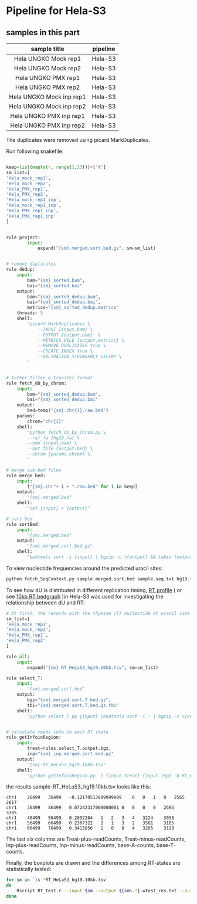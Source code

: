 # Pipeline for Hela-S3

## samples in this part
| sample title | pipeline |
| :---: | :---: |
| Hela UNGKO Mock rep1 | Hela-S3 |
| Hela UNGKO Mock rep2 | Hela-S3 |
| Hela UNGKO PMX rep1 | Hela-S3 |
| Hela UNGKO PMX rep2 | Hela-S3 |
| Hela UNGKO Mock inp rep1 | Hela-S3 |
| Hela UNGKO Mock inp rep2 | Hela-S3 |
| Hela UNGKO PMX inp rep1 | Hela-S3 |
| Hela UNGKO PMX inp rep2 | Hela-S3 |


The duplicates were removed using picard MarkDuplicates. 

Run following snakefile:
```python

keep=list(map(str, range(1,23)))+['X']
sm_list=[
'Hela_mock_rep1',
'Hela_mock_rep2',
'Hela_PMX_rep1',
'Hela_PMX_rep2',
'Hela_mock_rep1_inp',
'Hela_mock_rep1_inp',
'Hela_PMX_rep1_inp',
'Hela_PMX_rep1_inp'
]


rule project:
		input:
			expand("{sm}.merged.sort.bed.gz", sm=sm_list)


# remove duplicates
rule dedup:
	input:
		bam="{sm}_sorted.bam",
		bai="{sm}_sorted.bai"
	output:
		bam="{sm}_sorted_dedup.bam",
		bai="{sm}_sorted_dedup.bai",
		metrics="{sm}_sorted_dedup.metrics"
	threads: 5
	shell:
		"picard MarkDuplicates \
			--INPUT {input.bam} \
			--OUTPUT {output.bam}  \
			--METRICS_FILE {output.metrics} \
			--REMOVE_DUPLICATES true \
			--CREATE_INDEX true \
			--VALIDATION_STRINGENCY SILENT \
		"


# futher filter & transfer format
rule fetch_dU_by_chrom:
	input:
		bam="{sm}_sorted_dedup.bam",
		bai="{sm}_sorted_dedup.bai"
	output:
		bed=temp("{sm}.chr{i}.raw.bed")
	params:
		chrom="chr{i}"
	shell:
		"python fetch_dU_by_chrom.py \
		--ref_fa {hg19.fa} \
		--bam {input.bam} \
		--out_file {output.bed} \
		--chrom {params.chrom} \
		"

# merge sub-bed files
rule merge_bed:
	input:
		["{sm}.chr"+ i + ".raw.bed" for i in keep]
	output:
		"{sm}.merged.bed"
	shell:
		"cat {input} > {output}"

# sort bed
rule sortBed:
	input:
		"{sm}.merged.bed"
	output:
		"{sm}.merged.sort.bed.gz"
	shell:
		"bedtools sort -i {input} | bgzip -c >{output} && tabix {output}"

```

To view nucleotide frequencies around the predicted uracil sites:
```bash
python fetch_SeqContext.py sample.merged.sort.bed sample.seq.txt hg19.fa
```

To see how dU is distributed in different replication timing, [RT profile](https://www2.replicationdomain.com/) ( or see [10kb RT bedgraph](https://github.com/Jyyin333/Ucaps-seq/blob/main/files/RT_HeLaS3_hg19.10kb.bedgraph) )in Hela-S3 was used for investigating the relationship between dU and RT:
```python
# At first, the records with the thymine (T) nucleotide at uracil site were selected
sm_list=[
'Hela_mock_rep1',
'Hela_mock_rep2',
'Hela_PMX_rep1',
'Hela_PMX_rep2'
]

rule all:
	input:
		expand("{sm}-RT_HeLaS3_hg19.10kb.tsv", sm=sm_list)

rule select_T:
	input:
		"{sm}.merged.sort.bed"
	output:
		bgz="{sm}.merged.sort.T.bed.gz",
		tbi="{sm}.merged.sort.T.bed.gz.tbi"
	shell:
		"python select_T.py {input} |bedtools sort -i - | bgzip -c >{output.bgz} && tabix {output.bgz}"


# calculate reads info in each RT state
rule getInfoinRegion:
	input:
		treat=rules.select_T.output.bgz,
		inp="{sm}_inp.merged.sort.bed.gz"
	output:
		"{sm}-RT_HeLaS3_hg19.10kb.tsv"
	shell:
		"python getInfoinRegion.py -i {input.treat} {input.inp} -b RT_HeLaS3_hg19.10kb.bedgraph -g hg19.2bit -o {output}"


```
the results sample-RT_HeLaS3_hg19.10kb.tsv looks like this:
```
chr1	26499	36499	-0.12170513999999999	0	0	1	0	2565	2617
chr1	36499	46499	0.07242317000000001	0	0	0	0	2695	3385
chr1	46499	56499	0.2092264	1	2	3	4	3224	3038
chr1	56499	66499	0.2307322	2	1	3	2	3561	3105
chr1	66499	76499	0.3413856	1	0	0	4	3205	3193
```
The last six columns are Treat-plus-readCounts, Treat-minus-readCounts, Inp-plus-readCounts, Inp-minus-readCounts, base-A-counts, base-T-counts.

Finally, the boxplots are drawn and the differences among RT-states are statistically tested:
```bash
for sm in `ls *RT_HeLaS3_hg19.10kb.tsv`
do
	Rscript RT_test.r --input $sm --output ${sm%.*}.wtest_res.txt --outfig ${sm%.*}.pdf
done

```
